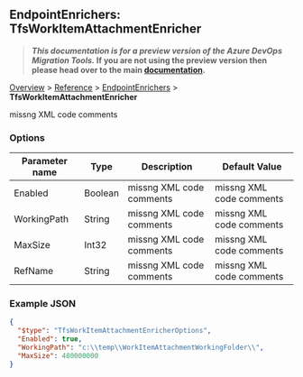 ## EndpointEnrichers: TfsWorkItemAttachmentEnricher

>**_This documentation is for a preview version of the Azure DevOps Migration Tools._ If you are not using the preview version then please head over to the main [documentation](https://nkdagility.github.io/azure-devops-migration-tools).**

[Overview](.././index.md) > [Reference](../index.md) > [EndpointEnrichers](./index.md) > **TfsWorkItemAttachmentEnricher**

missng XML code comments

### Options

| Parameter name         | Type    | Description                              | Default Value                            |
|------------------------|---------|------------------------------------------|------------------------------------------|
| Enabled | Boolean | missng XML code comments | missng XML code comments |
| WorkingPath | String | missng XML code comments | missng XML code comments |
| MaxSize | Int32 | missng XML code comments | missng XML code comments |
| RefName | String | missng XML code comments | missng XML code comments |


### Example JSON

```JSON
{
  "$type": "TfsWorkItemAttachmentEnricherOptions",
  "Enabled": true,
  "WorkingPath": "c:\\temp\\WorkItemAttachmentWorkingFolder\\",
  "MaxSize": 480000000
}
```